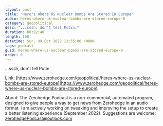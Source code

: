 ```yaml
---
layout: post
title: "Here's Where US Nuclear Bombs Are Stored In Europe"
audio: heres-where-us-nuclear-bombs-are-stored-europe-0
category: geopolitical
desc: "...sssh, don't tell Putin."
duration: 00:02:40
length: 160
datetime: Sun, 09 Oct 2022 11:35:00 +0000
tags: podcast
guid: heres-where-us-nuclear-bombs-are-stored-europe-0
order: 0
---
```

...sssh, don't tell Putin.

Link: [https://www.zerohedge.com/geopolitical/heres-where-us-nuclear-bombs-are-stored-europe](https://www.zerohedge.com/geopolitical/heres-where-us-nuclear-bombs-are-stored-europe)

About: The Zerohedge Podcast is a non-commercial, automated program, designed to give people a way to get news from Zerohedge in an audio format.  I am actively working on tweaking and improving the setup to create a better listening experience (September 2022).  Suggestions are welcome: [zerohedgePodcast@outlook.com](mailto:zerohedgePodcast@outlook.com)